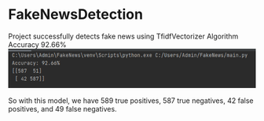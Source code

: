 # FakeNewsDetection
Project successfully detects fake news using TfidfVectorizer Algorithm
Accuracy 92.66%
![](FakeNewsAccuracy.PNG)


So with this model, we have 589 true positives, 587 true negatives, 42 false positives, and 49 false negatives.
